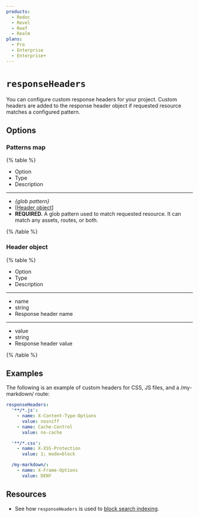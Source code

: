 ```yaml
---
products:
  - Redoc
  - Revel
  - Reef
  - Realm
plans:
  - Pro
  - Enterprise
  - Enterprise+
---
```

# `responseHeaders`

You can configure custom response headers for your project. Custom headers are added to the response header object if requested resource matches a configured pattern.

## Options

### Patterns map

{% table %}

- Option
- Type
- Description

---

- _{glob pattern}_
- [[Header object](#header-object)]
- **REQUIRED.** A glob pattern used to match requested resource. It can match any assets, routes, or both.

{% /table %}

### Header object

{% table %}

- Option
- Type
- Description

---

- name
- string
- Response header name

---

- value
- string
- Response header value

{% /table %}

## Examples

The following is an example of custom headers for CSS, JS files, and a /my-markdown/ route:

```yaml
responseHeaders:
  '**/*.js':
    - name: X-Content-Type-Options
      value: nosniff
    - name: Cache-Control
      value: no-cache

  '**/*.css':
    - name: X-XSS-Protection
      value: 1; mode=block

  /my-markdown/:
    - name: X-Frame-Options
      value: DENY
```

## Resources

- See how `responseHeaders` is used to [block search indexing](../navigation/search/block-search-index.md#set-noindex-response-header).
